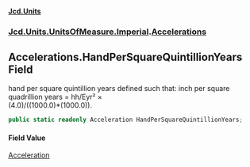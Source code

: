 #### [Jcd.Units](index.md 'index')
### [Jcd.Units.UnitsOfMeasure.Imperial](Jcd.Units.UnitsOfMeasure.Imperial.md 'Jcd.Units.UnitsOfMeasure.Imperial').[Accelerations](Accelerations.md 'Jcd.Units.UnitsOfMeasure.Imperial.Accelerations')

## Accelerations.HandPerSquareQuintillionYears Field

hand per square quintillion years defined such that: inch per square quadrillion years = hh/Eyr² ×  
(4.0)/((1000.0)*(1000.0)).

```csharp
public static readonly Acceleration HandPerSquareQuintillionYears;
```

#### Field Value
[Acceleration](Acceleration.md 'Jcd.Units.UnitTypes.Acceleration')